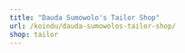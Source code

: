 ```yaml
---
title: "Dauda Sumowolo's Tailor Shop"
url: /koindu/dauda-sumowolos-tailor-shop/
shop: tailor
---
```

